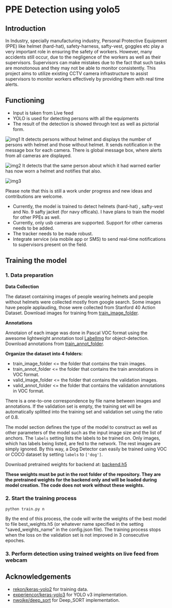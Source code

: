 # PPE Detection using yolo5

## Introduction
In Industry, specially manufacturing industry, Personal Protective Equipment (PPE) like helmet (hard-hat), safety-harness, safty-vest, goggles etc play a very important role in ensuring the safety of workers. However, many accidents still occur, due to the negligence of the workers as well as their supervisors. Supervisors can make mistakes due to the fact that such tasks are monotonous and they may not be able to monitor consistently. This project aims to utilize existing CCTV camera infrastructure to assist supervisors to monitor workers effectively by providing them with real time alerts.

## Functioning
* Input is taken from Live feed
* YOLO is used for detecting persons with all the equipments
* The result of the detection is showed through text as well as pictorial form.

![img1](https://github.com/AnshulSood11/PPE-Detection-YOLO-Deep_SORT/blob/master/ppe-demo-images/img1.png)
It detects persons without helmet and displays the number of persons with helmet and
those without helmet. It sends notification in the message box for each camera. There is global
message box, where alerts from all cameras are displayed.

![img2](https://github.com/AnshulSood11/PPE-Detection-YOLO-Deep_SORT/blob/master/ppe-demo-images/img2.png)
It detects that the same person about which it had warned earlier has now worn a
helmet and notifies that also.

![img3](https://github.com/AnshulSood11/PPE-Detection-YOLO-Deep_SORT/blob/master/ppe-demo-images/img3.png)

Please note that this is still a work under progress and new ideas and contributions are welcome.
* Currently, the model is trained to detect helmets (hard-hat) , safty-vest and No. 9 safty jacket (for navy officals). I have plans to train the model for other PPEs as well.
* Currently, only usb cameras are supported. Support for other cameras needs to be added.
* The tracker needs to be made robust.
* Integrate service (via mobile app or SMS) to send real-time notifications to supervisors present on the field.


## Training the model

### 1. Data preparation

**Data Collection**

The dataset containing images of people wearing helmets and people without helmets were collected mostly from google search. Some images have people applauding, those were collected from Stanford 40 Action Dataset. Download images for training from [train_image_folder](https://drive.google.com/drive/folders/1b5ocFK8Z_plni0JL4gVhs3383V7Q9EYH?usp=sharing).

**Annotations**

Annotaion of each image was done in Pascal VOC format using the awesome lightweight annotation tool [LabelImg](https://github.com/tzutalin/labelImg) for object-detection. Download annotations from [train_annot_folder](https://drive.google.com/drive/folders/1u_s_kxq0x_fqtqgJn9nKC92ikrThMDru?usp=sharing).

**Organize the dataset into 4 folders:**
* train_image_folder <= the folder that contains the train images.
* train_annot_folder <= the folder that contains the train annotations in VOC format.
* valid_image_folder <= the folder that contains the validation images.
* valid_annot_folder <= the folder that contains the validation annotations in VOC format.

There is a one-to-one correspondence by file name between images and annotations. If the validation set is empty, the training set will be automatically splitted into the training set and validation set using the ratio of 0.8.


The model section defines the type of the model to construct as well as other parameters of the model such as the input image size and the list of anchors. The `labels` setting lists the labels to be trained on. Only images, which has labels being listed, are fed to the network. The rest images are simply ignored. By this way, a Dog Detector can easily be trained using VOC or COCO dataset by setting `labels` to `['dog']`.

Download pretrained weights for backend at:
[backend.h5](https://1drv.ms/u/s!ArJHK_Eldk0Cg3nUkkHZcS7btEGb?e=BlFGvM)

**These weights must be put in the root folder of the repository. They are the pretrained weights for the backend only and will be loaded during model creation. The code does not work without these weights.**





### 2. Start the training process

`python train.py n`

By the end of this process, the code will write the weights of the best model to file best_weights.h5 (or whatever name specified in the setting "saved_weights_name" in the config.json file). The training process stops when the loss on the validation set is not improved in 3 consecutive epoches.
 
 ### 3. Perform detection using trained weights on live feed from webcam
 


## Acknowledgements

* [rekon/keras-yolo2](https://github.com/rekon/keras-yolo2) for training data.
* [experiencor/keras-yolo3](https://github.com/experiencor/keras-yolo3) for YOLO v3 implementation.
* [nwojke/deep_sort](https://github.com/nwojke/deep_sort) for Deep_SORT implementation.

